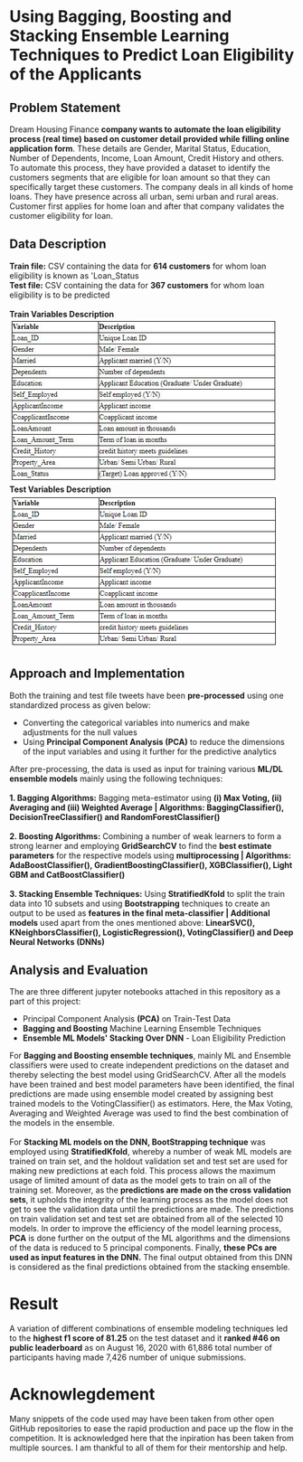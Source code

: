 # Using Bagging, Boosting and Stacking Ensemble Learning Techniques to Predict Loan Eligibility of the Applicants

## Problem Statement
Dream Housing Finance **company wants to automate the loan eligibility process (real time) based on customer detail provided while filling online application form**. These details are Gender, Marital Status, Education, Number of Dependents, Income, Loan Amount, Credit History and others. To automate this process, they have provided a dataset to identify the customers segments that are eligible for loan amount so that they can specifically target these customers. The company deals in all kinds of home loans. They have presence across all urban, semi urban and rural areas. Customer first applies for home loan and after that company validates the customer eligibility for loan.

## Data Description
 **Train file:** CSV containing the data for **614 customers** for whom loan eligibility is known as 'Loan_Status<br/>
 **Test file:** CSV containing the data for **367 customers** for whom loan eligibility is to be predicted<br/><br/>
 **Train Variables Description**<br/>
 ![Train variables](https://github.com/akshaydnicator/Ensemble-Techniques-Bagging-Boosting-Stacking/blob/master/Train%20variables%20screenshot.jpg)<br/>
 **Test Variables Description**<br/>
 ![Test variables](https://github.com/akshaydnicator/Ensemble-Techniques-Bagging-Boosting-Stacking/blob/master/Test%20variables%20screenshot.png)<br/>

## Approach and Implementation
Both the training and test file tweets have been **pre-processed** using one standardized process as given below:
 - Converting the categorical variables into numerics and make adjustments for the null values
 - Using **Principal Component Analysis (PCA)** to reduce the dimensions of the input variables and using it further for the predictive analytics<br/>

After pre-processing, the data is used as input for training various **ML/DL ensemble models** mainly using the following techniques:<br/><br/>
**1.  Bagging Algorithms:** Bagging meta-estimator using **(i) Max Voting, (ii) Averaging and (iii) Weighted Average | Algorithms: BaggingClassifier(), DecisionTreeClassifier() and RandomForestClassifier() <br/><br/>**
**2.  Boosting Algorithms:** Combining a number of weak learners to form a strong learner and employing **GridSearchCV** to find the **best estimate parameters** for the respective models using  **multiprocessing | Algorithms: AdaBoostClassifier(), GradientBoostingClassifier(), XGBClassifier(), Light GBM and CatBoostClassifier()<br/><br/>**
**3.  Stacking Ensemble Techniques:** Using **StratifiedKfold** to split the train data into 10 subsets and using **Bootstrapping** techniques to create an output to be used as **features in the final meta-classifier | Additional models** used apart from the ones mentioned above: **LinearSVC(), KNeighborsClassifier(), LogisticRegression(), VotingClassifier() and Deep Neural Networks (DNNs)<br/>**
 
## Analysis and Evaluation
The are three different jupyter notebooks attached in this repository as a part of this project:<br/>
 - Principal Component Analysis **(PCA)** on Train-Test Data
 - **Bagging and Boosting** Machine Learning Ensemble Techniques
 - **Ensemble ML Models' Stacking Over DNN** - Loan Eligibility Prediction<br/>

For **Bagging and Boosting ensemble techniques**, mainly ML and Ensemble classifiers were used to create independent predictions on the dataset and thereby selecting the best model using GridSearchCV. After all the models have been trained and best model parameters have been identified, the final predictions are made using ensemble model created by assigning best trained models to the VotingClassifier() as estimators. Here, the Max Voting, Averaging and Weighted Average was used to find the best combination of the models in the ensemble.<br/><br/>
For **Stacking ML models on the DNN, BootStrapping technique** was employed using **StratifiedKfold**, whereby a number of weak ML models are trained on train set, and the holdout validation set and test set are used for making new predictions at each fold. This process allows the maximum usage of limited amount of data as the model gets to train on all of the training set. Moreover, as the **predictions are made on the cross validation sets**, it upholds the integrity of the learning process as the model does not get to see the validation data until the predictions are made. The predictions on train validation set and test set are obtained from all of the selected 10 models. In order to improve the efficiency of the model learning process, **PCA** is done further on the output of the ML algorithms and the dimensions of the data is reduced to 5 principal components. Finally, **these PCs are used as input features in the DNN.** The final output obtained from this DNN is considered as the final predictions obtained from the stacking ensemble.          

# Result
A variation of different combinations of ensemble modeling techniques led to the **highest f1 score of 81.25** on the test dataset and it **ranked #46 on public leaderboard** as on August 16, 2020 with 61,886 total number of participants having made 7,426 number of unique submissions.

# Acknowlegdement
Many snippets of the code used may have been taken from other open GitHub repositories to ease the rapid production and pace up the flow in the competition. It is acknowledged here that the inpiration has been taken from multiple sources. I am thankful to all of them for their mentorship and help.